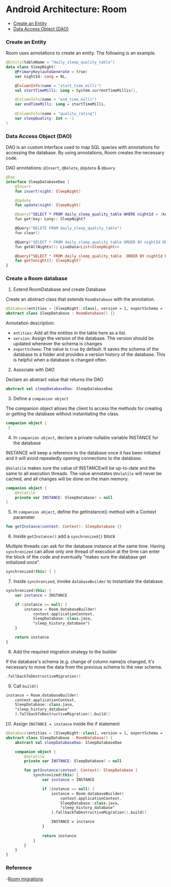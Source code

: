 # Android Architecture: Room

- [Create an Entity]()
- [Data Access Object (DAO)]()

### Create an Entity

Room uses annotations to create an entity. The following is an example.

```kotlin
@Entity(tableName = "daily_sleep_quality_table")
data class SleepNight(
    @PrimaryKey(autoGenerate = true)
    var nightId: Long = 0L,

    @ColumnInfo(name = "start_time_milli")
    val startTimeMilli: Long = System.currentTimeMillis(),

    @ColumnInfo(name = "end_time_milli")
    var endTimeMilli: Long = startTimeMilli,
    
    @ColumnInfo(name = "quality_rating")
    var sleepQuality: Int = -1
)
```

### Data Access Object (DAO)

DAO is an custom interface used to  map SQL queries with annotations for accessing the database. By using annotations, Room creates the necessary code. 

DAO annotations: ```@Insert```, ```@Delete```, ```@Update``` & ```@Query```

```kotlin
@Dao
interface SleepDatabaseDao {
    @Insert
    fun insert(night: SleepNight)

    @Update
    fun update(night: SleepNight)

    @Query("SELECT * FROM daily_sleep_quality_table WHERE nightId = :key")
    fun get(key: Long): SleepNight?

    @Query("DELETE FROM daily_sleep_quality_table")
    fun clear()

    @Query("SELECT * FROM daily_sleep_quality_table ORDER BY nightId DESC")
    fun getAllNights(): LiveData<List<SleepNight>>

    @Query("SELECT * FROM daily_sleep_quality_table  ORDER BY nightId LIMIT 1")
    fun getTonight(): SleepNight?
}
```

### Create a Room database

1. Extend RoomDatabase and create Database

Create an abstract class that extends ```RoomDatabase``` with the annotation.

```kotlin
@Database(entities = [SleepNight::class], version = 1, exportSchema = false)
abstract class SleepDatabase : RoomDatabase() {}
```
Annotation description:
- ```entities```: Add all the entities in the table here as a list.
- ```version```: Assign the version of the database. The version should be updated whenever the schema is changes
- ```exportSchema```: The value is ```true``` by default. It saves the schema of the database to a folder and provides a version history of the database. This is helpful when a database is changed often.
  

2. Associate with DAO

Declare an abstract value that returns the DAO

```kotlin
abstract val sleepDatabaseDao: SleepDatabaseDao
```

3. Define a ```companion object```

The companion object allows the client to access the methods for creating or getting the database without instantiating the class.

```kotlin
companion object {
 }
``` 

4. In ```companion object```, declare a private nullable variable INSTANCE for the database

INSTANCE will keep a reference to the database once it has been initiated and it will avoid repeatedly opening connections to the database.

```@Volatile``` makes sure the value of INSTANCEwill be up-to-date and the same to all execution threads. The value annotates ```@Volatile``` will never be cached, and all changes will be done on the main memory.   
```kotlin
companion object {
    @Volatile
    private var INSTANCE: SleepDatabase? = null
}
```

5. In ```companion object```, define the getInstance() method with a Context parameter
```kotlin
fun getInstance(context: Context): SleepDatabase {}
```

6. Inside ```getInstance()``` add a ```synchronized{}``` block

Multiple threads can ask for the database instance at the same time. Having ```synchronized``` can allow only one thread of execution at the time can enter the block of the code and eventually "makes sure the database get initialized once".

```kotlin
synchronized(this) { }
```

7. Inside ```synchronized```, invoke ```databaseBuilder``` to instantiate the database.
```kotlin
synchronized(this) {
    var instance = INSTANCE

    if (instance == null) {
        instance = Room.databaseBuilder(
            context.applicationContext,
            SleepDatabase::class.java,
            "sleep_history_database")
    }

    return instance
}
```

8. Add the required migration strategy to the builder

If the database's schema (e.g. change of column name)is changed, it's necessary to move the data from the previous schema to the new schema.

```kotlin
.fallbackToDestructiveMigration()
```

9. Call ```build()```
```kotlin
instance = Room.databaseBuilder(
    context.applicationContext,
    SleepDatabase::class.java,
    "sleep_history_database"
    ).fallbackToDestructiveMigration().build()
```

10. Assign ```INSTANCE = instance``` inside the if statement

```kotlin
@Database(entities = [SleepNight::class], version = 1, exportSchema = false)
abstract class SleepDatabase : RoomDatabase() {
    abstract val sleepDatabaseDao: SleepDatabaseDao

    companion object {
        @Volatile
        private var INSTANCE: SleepDatabase? = null

        fun getInstance(context: Context): SleepDatabase {
            synchronized(this) {
                var instance = INSTANCE

                if (instance == null) {
                    instance = Room.databaseBuilder(
                        context.applicationContext,
                        SleepDatabase::class.java,
                        "sleep_history_database"
                    ).fallbackToDestructiveMigration().build()

                    INSTANCE = instance
                }
                
                return instance
            }
        }
    }
}
```

### Reference

-[Room migrations](https://medium.com/androiddevelopers/testing-room-migrations-be93cdb0d975)



